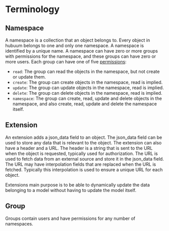 # Terminology

## Namespace

A namespace is a collection that an object belongs to. Every object in hubuum belongs to one and only one namespace. A namespace is identified by a unique name. A namespace can have zero or more groups with permissions for the namespace, and these groups can have zero or more users. Each group can have one of five [permissions](model.md#permission):

- `read`: The group can read the objects in the namespace, but not create or update them.
- `create`: The group can create objects in the namespace, read is implied.
- `update`: The group can update objects in the namespace, read is implied.
- `delete`: The group can delete objects in the namespace, read is implied.
- `namespace`: The group can create, read, update and delete objects in the namespace, and also create, read, update and delete the namespace itself.


## Extension

An extension adds a json_data field to an object. The json_data field can be used to store any data that is relevant to the object. The extension can also have a header and a URL. The header is a string that is sent to the URL when the object is requested, typically used for authorization. The URL is used to fetch data from an external source and store it in the json_data field. The URL may have interpolation fields that are replaced when the URL is fetched. Typically this interpolation is used to ensure a unique URL for each object.

Extensions main purpose is to be able to dynamically update the data belonging to a model without having to update the model itself.


## Group

Groups contain users and have permissions for any number of namespaces.
